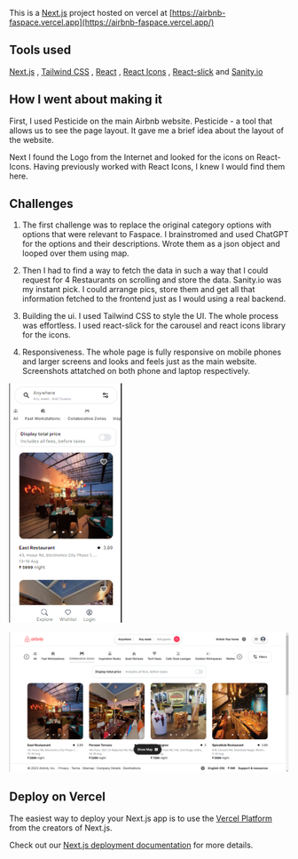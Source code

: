 This is a [Next.js](https://nextjs.org/) project hosted on vercel at [https://airbnb-faspace.vercel.app](https://airbnb-faspace.vercel.app/)

## Tools used

[Next.js](https://nextjs.org/) , [Tailwind CSS](https://tailwindcss.com/) , [React](https://react.dev/) , [React Icons](https://react-icons.github.io/react-icons/) , [React-slick](https://react-slick.neostack.com/) and [Sanity.io](https://www.sanity.io/)

## How I went about making it 

First, I used Pesticide on the main Airbnb website. Pesticide - a tool that allows us to see the page layout.
It gave me a brief idea about the layout of the website.

Next I found the Logo from the Internet and looked for the icons on React-Icons. Having previously worked with React Icons, I knew I would find them here.

## Challenges

1. The first challenge was to replace the original category options with options that were relevant to Faspace. I brainstromed and used ChatGPT for the options and their descriptions. Wrote them as a json object and looped over them using map.

2. Then I had to find a way to fetch the data in such a way that I could request for 4 Restaurants on scrolling and store the data. Sanity.io was my instant pick. I could arrange pics, store them and get all that information fetched to the frontend just as I would using a real backend.

3. Building the ui. I used Tailwind CSS to style the UI. The whole process was effortless. I used react-slick for the carousel and react icons library for the icons.

4. Responsiveness. The whole page is fully responsive on mobile phones and larger screens and looks and feels just as the main website. Screenshots attatched on both phone and laptop respectively.

![Phone](image.png)

![Laptop](image-1.png)

## Deploy on Vercel

The easiest way to deploy your Next.js app is to use the [Vercel Platform](https://vercel.com/new?utm_medium=default-template&filter=next.js&utm_source=create-next-app&utm_campaign=create-next-app-readme) from the creators of Next.js.

Check out our [Next.js deployment documentation](https://nextjs.org/docs/deployment) for more details.
